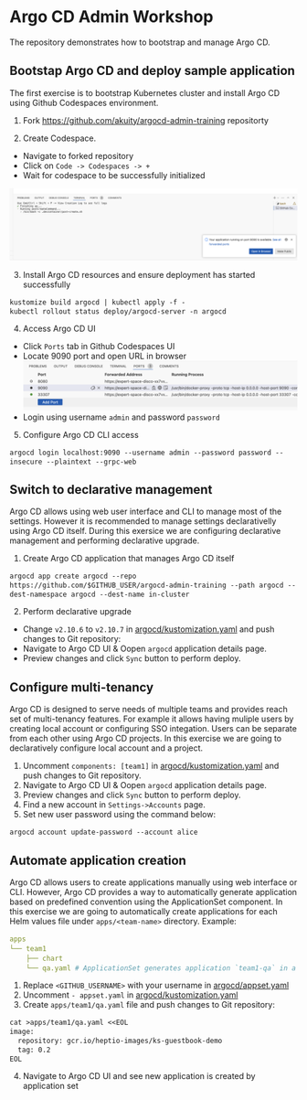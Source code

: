 # Argo CD Admin Workshop

The repository demonstrates how to bootstrap and manage Argo CD.

## Bootstap Argo CD and deploy sample application

The first exercise is to bootstrap Kubernetes cluster and install Argo CD using Github Codespaces environment.

1. Fork https://github.com/akuity/argocd-admin-training repositorty

2. Create Codespace.
  * Navigate to forked repository
  * Click on `Code -> Codespaces -> +`
  * Wait for codespace to be successfully initialized

  ![Codespace Initialized](./assets/codespace-init.png)

3. Install Argo CD resources and ensure deployment has started successfully

```shell
kustomize build argocd | kubectl apply -f -
kubectl rollout status deploy/argocd-server -n argocd
```

4. Access Argo CD UI

  * Click `Ports` tab in Github Codespaces UI
  * Locate 9090 port and open URL in browser
  ![Access Argo CD UI](./assets/access-ui.png)
  * Login using username `admin` and password `password`

5. Configure Argo CD CLI access

```shell
argocd login localhost:9090 --username admin --password password --insecure --plaintext --grpc-web
```

## Switch to declarative management

Argo CD allows using web user interface and CLI to manage most of the settings. However it is recommended to manage settings declarativelly
using Argo CD itself. During this exersice we are configuring declarative management and performing declarative upgrade.

1. Create Argo CD application that manages Argo CD itself

```shell
argocd app create argocd --repo https://github.com/$GITHUB_USER/argocd-admin-training --path argocd --dest-namespace argocd --dest-name in-cluster
```

2. Perform declarative upgrade
  * Change `v2.10.6` to `v2.10.7` in [argocd/kustomization.yaml](argocd/kustomization.yaml) and push changes to Git repository:
  * Navigate to Argo CD UI & Oopen `argocd` application details page.
  * Preview changes and click `Sync` button to perform deploy.

## Configure multi-tenancy

Argo CD is designed to serve needs of multiple teams and provides reach set of multi-tenancy features. For example
it allows having muliple users by creating local account or configuring SSO integation. Users can be separate from each
other using Argo CD projects. In this exercise we are going to declaratively configure local account and a project.

1. Uncomment `components: [team1]` in [argocd/kustomization.yaml](argocd/kustomization.yaml) and push changes to Git repository.
2. Navigate to Argo CD UI & Oopen `argocd` application details page.
3. Preview changes and click `Sync` button to perform deploy.
4. Find a new account in `Settings->Accounts` page.
5. Set new user password using the command below:

  ```shell
  argocd account update-password --account alice
  ```

## Automate application creation

Argo CD allows users to create applications manually using web interface or CLI. However, Argo CD provides a way to automatically
generate application based on predefined convention using the ApplicationSet component. In this exercise we are going to automatically create
applications for each Helm values file under `apps/<team-name>` directory. Example:

```yaml
apps
└── team1
    ├── chart
    └── qa.yaml # ApplicationSet generates application `team1-qa` in a project `team1` using helm chart under `apps/team1` and value file `qa.yaml`
```

1. Replace `<GITHUB_USERNAME>` with your username in [argocd/appset.yaml](argocd/appset.yaml)
2. Uncomment `- appset.yaml` in [argocd/kustomization.yaml](argocd/kustomization.yaml)
3. Create `apps/team1/qa.yaml` file and push changes to Git repository:

```shell
cat >apps/team1/qa.yaml <<EOL
image:
  repository: gcr.io/heptio-images/ks-guestbook-demo
  tag: 0.2
EOL
```
4. Navigate to Argo CD UI and see new application is created by application set